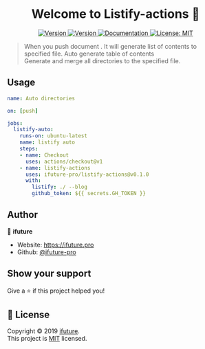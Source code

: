 <h1 align="center">Welcome to Listify-actions 👋</h1>
<p align="center">
    <a href="https://github.com/ifuture-pro/listify-actions/actions" target="_blank">
    <img alt="Version" src="https://github.com/ifuture-pro/listify-actions/workflows/Build%20Test/badge.svg">
  </a>
  <a href="https://www.npmjs.com/package/@ifuture/listify" target="_blank">
    <img alt="Version" src="https://img.shields.io/npm/v/@ifuture/listify.svg">
  </a>
  <a href="https://github.com/ifuture-pro/listify#readme" target="_blank">
    <img alt="Documentation" src="https://img.shields.io/badge/documentation-yes-brightgreen.svg" />
  </a>
  <a href="https://github.com/ifuture-pro/listify/blob/master/LICENSE" target="_blank">
    <img alt="License: MIT" src="https://img.shields.io/github/license/ifuture-pro/listify" />
  </a>
</p>

> When you push document . It will generate list of contents to specified file.
> Auto generate table of contents  
> Generate and merge all directories to the specified file.

## Usage
```workflows.yml
name: Auto directories

on: [push]

jobs:
  listify-auto:
    runs-on: ubuntu-latest
    name: listify auto
    steps:
    - name: Checkout
      uses: actions/checkout@v1
    - name: listify-actions
      uses: ifuture-pro/listify-actions@v0.1.0
      with:
        listify: ./ --blog
        github_token: ${{ secrets.GH_TOKEN }}

```



## Author

👤 **ifuture**

* Website: https://ifuture.pro
* Github: [@ifuture-pro](https://github.com/ifuture-pro)

## Show your support

Give a ⭐️ if this project helped you!

## 📝 License

Copyright © 2019 [ifuture](https://github.com/ifuture-pro).<br />
This project is [MIT](https://github.com/ifuture-pro/listify/blob/master/LICENSE) licensed.

